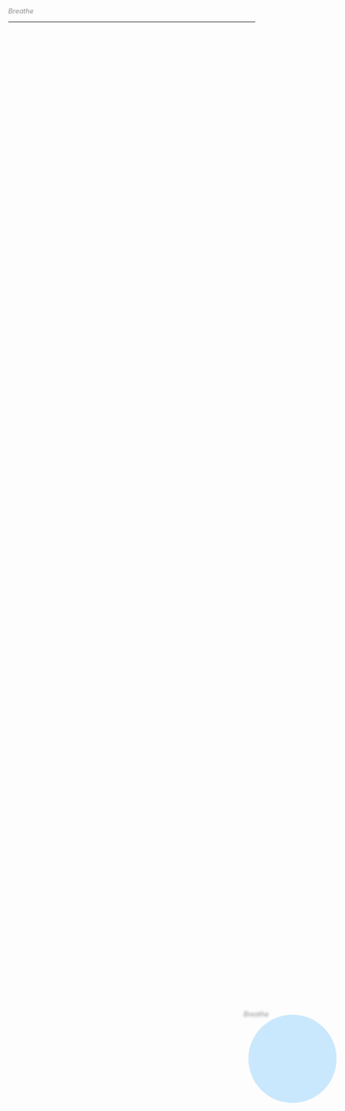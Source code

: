 

<style>
@keyframes breathe {
  0%, 100% {
    transform: scale(1);
    opacity: 0.5;
  }
  50% {
    transform: scale(1.05);
    opacity: 1;
  }
}

.centered-container {
  display: flex;
  justify-content: center;
  align-items: center;
  height: 100vh; /* This will take the full height of the viewport */
  width: 100vw; /* This will take the full width of the viewport */
}


.breathe-animation {
  animation: breathe 6s infinite;
}
</style>

<div class="breathe-animation">
    <i>Breathe</i>
</div>

---

<style>
@keyframes advancedBreathe {
  0%, 100% {
    transform: scale(1);
    opacity: 0.5;
    filter: blur(2px);
  }
  25% {
    transform: scale(1.02);
    opacity: 0.7;
    filter: blur(1px);
  }
  50% {
    transform: scale(1.05);
    opacity: 1;
    filter: blur(0px);
  }
  75% {
    transform: scale(1.02);
    opacity: 0.7;
    filter: blur(1px);
  }
}

.advanced-breathe-animation {
  animation: advancedBreathe 6s infinite;
}

@keyframes svgBreathe {
  0%, 100% {
    transform: scale(1);
    fill: rgba(0, 150, 255, 0.2);
  }
  50% {
    transform: scale(1.05);
    fill: rgba(0, 150, 255, 0.3);
  }
}

.svg-backdrop {
  animation: svgBreathe 6s infinite;
  position: absolute;
  top: 50%;
  left: 50%;
  transform: translate(-50%, -50%);
}
</style>

<div class="centered-container">
  <div style="position: relative; display: inline-block; width: 200px; height: 200px;">
    <svg class="svg-backdrop" width="100%" height="100%" viewBox="0 0 200 200"><circle cx="100" cy="100" r="90" /></svg>
    <div class="advanced-breathe-animation" style="position: absolute; top: 50%; left: 50%; transform: translate(-50%, -50%); z-index: 1; text-align: center;">
      <i>Breathe</i>
    </div>
  </div>
</div>
